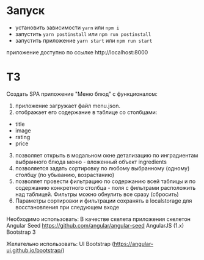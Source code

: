 # Запуск
- установить зависимости `yarn` или `npm i`
- запустить `yarn postinstall` или `npm run postinstall`
- запустить приложение `yarn start` или `npm run start`

приложение доступно по ссылке http://localhost:8000

# ТЗ
Создать SPA приложение "Меню блюд" с функционалом:

1) приложение загружает файл menu.json.
2) отображает его содержание в таблице со столбцами:
- title
- image
- rating
- price
3) позволяет открыть в модальном окне детализацию по инградиентам выбранного блюда меню - вложенный объект ingredients
4) позволяется задать сортировку по любому выбранному (одному) столбцу (по убыванию, возрастанию)
5) позволяет провести фильтрацию по содержанию всей таблицы и по содержанию конкретного столбца -  поля с фильтрами расположить над таблицей. Фильтры можно обнулить все сразу (сбросить)
6) Параметры сортировки и фильтрации сохранять в localstorage для восстановления при следующем входе

Необходимо использовать:
В качестве скелета приложения скелетон Angular Seed https://github.com/angular/angular-seed
AngularJS (1.x) 
Bootstrap 3

Желательно использовать: 
UI Bootstrap (https://angular-ui.github.io/bootstrap/)
